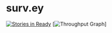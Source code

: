 # surv.ey

[![Stories in Ready](https://badge.waffle.io/evansantos/surv.ey.png?label=ready&title=Ready)](http://waffle.io/evansantos/surv.ey)
[![Throughput Graph](https://graphs.waffle.io/evansantos/surv.ey/throughput.svg)]
